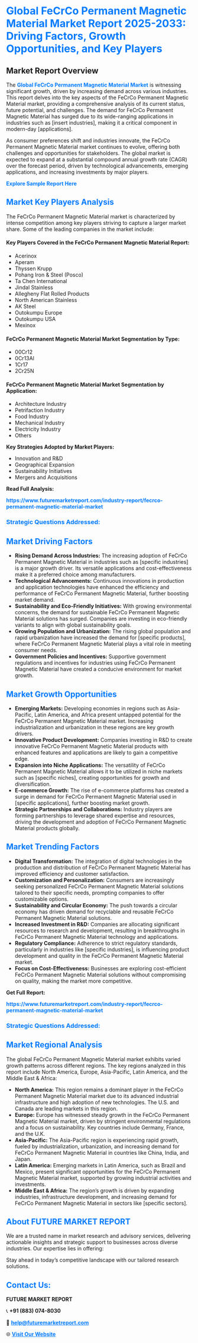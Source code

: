 <h1 style="color: #007BFF;">Global FeCrCo Permanent Magnetic Material Market Report 2025-2033: Driving Factors, Growth Opportunities, and Key Players</h1>

<section id="overview">
<h2>Market Report Overview</h2>
<p>The <a href="https://www.futuremarketreport.com/industry-report/fecrco-permanent-magnetic-material-market" style="color: #007BFF; text-decoration: none;"><strong>Global FeCrCo Permanent Magnetic Material Market</strong></a> is witnessing significant growth, driven by increasing demand across various industries. This report delves into the key aspects of the FeCrCo Permanent Magnetic Material market, providing a comprehensive analysis of its current status, future potential, and challenges. The demand for FeCrCo Permanent Magnetic Material has surged due to its wide-ranging applications in industries such as [insert industries], making it a critical component in modern-day [applications].</p>
<p>As consumer preferences shift and industries innovate, the FeCrCo Permanent Magnetic Material market continues to evolve, offering both challenges and opportunities for stakeholders. The global market is expected to expand at a substantial compound annual growth rate (CAGR) over the forecast period, driven by technological advancements, emerging applications, and increasing investments by major players.</p>
</section>

<section id="overview">
<p><a href="https://www.futuremarketreport.com/request-sample/reportId=36890" style="color: #007BFF; text-decoration: none;"><strong>Explore Sample Report Here</strong></a></p>
</section>

<section id="key-players">
<h2 style="color: #007BFF;">Market Key Players Analysis</h2>
<p>The FeCrCo Permanent Magnetic Material market is characterized by intense competition among key players striving to capture a larger market share. Some of the leading companies in the market include:</p>
<h4>Key Players Covered in the FeCrCo Permanent Magnetic Material Report:</h4>
<ul><li>Acerinox</li><li>Aperam</li><li>Thyssen Krupp</li><li>Pohang Iron &amp; Steel (Posco)</li><li>Ta Chen International</li><li>Jindal Stainless</li><li>Allegheny Flat Rolled Products</li><li>North American Stainless</li><li>AK Steel</li><li>Outokumpu Europe</li><li>Outokumpu USA</li><li>Mexinox</li></ul>
<h4>FeCrCo Permanent Magnetic Material Market Segmentation by Type:</h4>
<ul><li>00Cr12</li><li>0Cr13Al</li><li>1Cr17</li><li>2Cr25N</li></ul>

<h4>FeCrCo Permanent Magnetic Material Market Segmentation by Application:</h4>
<ul><li>Architecture Industry</li><li>Petrifaction Industry</li><li>Food Industry</li><li>Mechanical Industry</li><li>Electricity Industry</li><li>Others</li></ul>
<p><strong>Key Strategies Adopted by Market Players:</strong></p>
<ul>
<li>Innovation and R&D</li>
<li>Geographical Expansion</li>
<li>Sustainability Initiatives</li>
<li>Mergers and Acquisitions</li>
</ul>
</section>

<section>
<p><strong>Read Full Analysis: </strong></p><a href="https://www.futuremarketreport.com/industry-report/fecrco-permanent-magnetic-material-market" style="color: #007BFF; text-decoration: none;"><strong>https://www.futuremarketreport.com/industry-report/fecrco-permanent-magnetic-material-market</strong></a>
<h3 style="color: #007BFF;">Strategic Questions Addressed:</h3>
</section>

<section id="driving-factors">
<h2 style="color: #007BFF;">Market Driving Factors</h2>
<ul>
<li><strong>Rising Demand Across Industries:</strong> The increasing adoption of FeCrCo Permanent Magnetic Material in industries such as [specific industries] is a major growth driver. Its versatile applications and cost-effectiveness make it a preferred choice among manufacturers.</li>
<li><strong>Technological Advancements:</strong> Continuous innovations in production and application technologies have enhanced the efficiency and performance of FeCrCo Permanent Magnetic Material, further boosting market demand.</li>
<li><strong>Sustainability and Eco-Friendly Initiatives:</strong> With growing environmental concerns, the demand for sustainable FeCrCo Permanent Magnetic Material solutions has surged. Companies are investing in eco-friendly variants to align with global sustainability goals.</li>
<li><strong>Growing Population and Urbanization:</strong> The rising global population and rapid urbanization have increased the demand for [specific products], where FeCrCo Permanent Magnetic Material plays a vital role in meeting consumer needs.</li>
<li><strong>Government Policies and Incentives:</strong> Supportive government regulations and incentives for industries using FeCrCo Permanent Magnetic Material have created a conducive environment for market growth.</li>
</ul>
</section>

<section id="growth-opportunities">
<h2 style="color: #007BFF;">Market Growth Opportunities</h2>
<ul>
<li><strong>Emerging Markets:</strong> Developing economies in regions such as Asia-Pacific, Latin America, and Africa present untapped potential for the FeCrCo Permanent Magnetic Material market. Increasing industrialization and urbanization in these regions are key growth drivers.</li>
<li><strong>Innovative Product Development:</strong> Companies investing in R&D to create innovative FeCrCo Permanent Magnetic Material products with enhanced features and applications are likely to gain a competitive edge.</li>
<li><strong>Expansion into Niche Applications:</strong> The versatility of FeCrCo Permanent Magnetic Material allows it to be utilized in niche markets such as [specific niches], creating opportunities for growth and diversification.</li>
<li><strong>E-commerce Growth:</strong> The rise of e-commerce platforms has created a surge in demand for FeCrCo Permanent Magnetic Material used in [specific applications], further boosting market growth.</li>
<li><strong>Strategic Partnerships and Collaborations:</strong> Industry players are forming partnerships to leverage shared expertise and resources, driving the development and adoption of FeCrCo Permanent Magnetic Material products globally.</li>
</ul>
</section>

<section id="trending-factors">
<h2 style="color: #007BFF;">Market Trending Factors</h2>
<ul>
<li><strong>Digital Transformation:</strong> The integration of digital technologies in the production and distribution of FeCrCo Permanent Magnetic Material has improved efficiency and customer satisfaction.</li>
<li><strong>Customization and Personalization:</strong> Consumers are increasingly seeking personalized FeCrCo Permanent Magnetic Material solutions tailored to their specific needs, prompting companies to offer customizable options.</li>
<li><strong>Sustainability and Circular Economy:</strong> The push towards a circular economy has driven demand for recyclable and reusable FeCrCo Permanent Magnetic Material solutions.</li>
<li><strong>Increased Investment in R&D:</strong> Companies are allocating significant resources to research and development, resulting in breakthroughs in FeCrCo Permanent Magnetic Material technology and applications.</li>
<li><strong>Regulatory Compliance:</strong> Adherence to strict regulatory standards, particularly in industries like [specific industries], is influencing product development and quality in the FeCrCo Permanent Magnetic Material market.</li>
<li><strong>Focus on Cost-Effectiveness:</strong> Businesses are exploring cost-efficient FeCrCo Permanent Magnetic Material solutions without compromising on quality, making the market more competitive.</li>
</ul>
</section>

<section>
<p><strong>Get Full Report: </strong></p><a href="https://www.futuremarketreport.com/industry-report/fecrco-permanent-magnetic-material-market" style="color: #007BFF; text-decoration: none;"><strong>https://www.futuremarketreport.com/industry-report/fecrco-permanent-magnetic-material-market</strong></a>
<h3 style="color: #007BFF;">Strategic Questions Addressed:</h3>
</section>


<section id="regional-analysis">
<h2 style="color: #007BFF;">Market Regional Analysis</h2>
<p>The global FeCrCo Permanent Magnetic Material market exhibits varied growth patterns across different regions. The key regions analyzed in this report include North America, Europe, Asia-Pacific, Latin America, and the Middle East & Africa:</p>
<ul>
<li><strong>North America:</strong> This region remains a dominant player in the FeCrCo Permanent Magnetic Material market due to its advanced industrial infrastructure and high adoption of new technologies. The U.S. and Canada are leading markets in this region.</li>
<li><strong>Europe:</strong> Europe has witnessed steady growth in the FeCrCo Permanent Magnetic Material market, driven by stringent environmental regulations and a focus on sustainability. Key countries include Germany, France, and the U.K.</li>
<li><strong>Asia-Pacific:</strong> The Asia-Pacific region is experiencing rapid growth, fueled by industrialization, urbanization, and increasing demand for FeCrCo Permanent Magnetic Material in countries like China, India, and Japan.</li>
<li><strong>Latin America:</strong> Emerging markets in Latin America, such as Brazil and Mexico, present significant opportunities for the FeCrCo Permanent Magnetic Material market, supported by growing industrial activities and investments.</li>
<li><strong>Middle East & Africa:</strong> The region’s growth is driven by expanding industries, infrastructure development, and increasing demand for FeCrCo Permanent Magnetic Material in sectors like [specific sectors].</li>
</ul>
</section>

<footer>
<h2 style="color: #007BFF;">About FUTURE MARKET REPORT</h2>
<p>We are a trusted name in market research and advisory services, delivering actionable insights and strategic support to businesses across diverse industries. Our expertise lies in offering:</p>

<p>Stay ahead in today’s competitive landscape with our tailored research solutions.</p>

<h2 style="color: #007BFF;">Contact Us:</h2>
<p><strong>FUTURE MARKET REPORT</strong></p>
<p>📞 <strong>+91 (883) 074-8030</strong></p>
<p>📧 <strong><a href="mailto:help@futuremarketreport.com" style="color: #007BFF;">help@futuremarketreport.com</a></strong></p>
<p>🌐 <strong><a href="https://www.futuremarketreport.com/" style="color: #007BFF;">Visit Our Website</a></strong></p>
</footer>